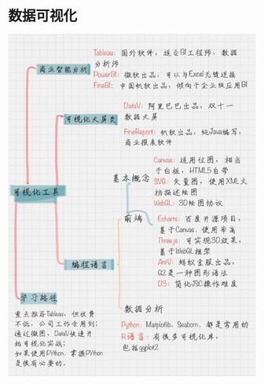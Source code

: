 # 数据可视化


![](https://raw.githubusercontent.com/Syncma/Figurebed/master/img/bd49dbaffdc170ecc4d56d946afd5c5b.jpg)